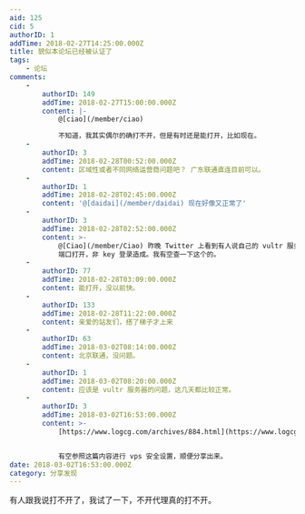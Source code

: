 ```yaml
---
aid: 125
cid: 5
authorID: 1
addTime: 2018-02-27T14:25:00.000Z
title: 貌似本论坛已经被认证了
tags:
    - 论坛
comments:
    -
        authorID: 149
        addTime: 2018-02-27T15:00:00.000Z
        content: |-
            @[ciao](/member/ciao)

            不知道，我其实偶尔的确打不开，但是有时还是能打开，比如现在。
    -
        authorID: 3
        addTime: 2018-02-28T00:52:00.000Z
        content: 区域性或者不同网络运营商问题吧？ 广东联通直连目前可以。
    -
        authorID: 1
        addTime: 2018-02-28T02:45:00.000Z
        content: '@[daidai](/member/daidai) 现在好像又正常了'
    -
        authorID: 3
        addTime: 2018-02-28T02:52:00.000Z
        content: >-
            @[Ciao](/member/Ciao) 昨晚 Twitter 上看到有人说自己的 vultr 服务器被攻击，ssh 默认 22
            端口打开，非 key 登录造成。我有空查一下这个的。
    -
        authorID: 77
        addTime: 2018-02-28T03:09:00.000Z
        content: 能打开，没以前快。
    -
        authorID: 133
        addTime: 2018-02-28T11:22:00.000Z
        content: 亲爱的站友们，搭了梯子才上来
    -
        authorID: 63
        addTime: 2018-03-02T08:14:00.000Z
        content: 北京联通，没问题。
    -
        authorID: 1
        addTime: 2018-03-02T08:20:00.000Z
        content: 应该是 vultr 服务器的问题，这几天都比较正常。
    -
        authorID: 3
        addTime: 2018-03-02T16:53:00.000Z
        content: >-
            [https://www.logcg.com/archives/884.html](https://www.logcg.com/archives/884.html)


            有空参照这篇内容进行 vps 安全设置，顺便分享出来。
date: 2018-03-02T16:53:00.000Z
category: 分享发现
---
```


有人跟我说打不开了，我试了一下，不开代理真的打不开。
